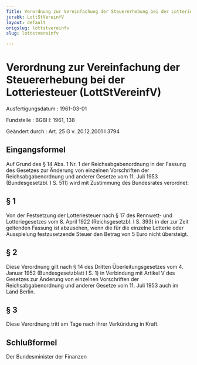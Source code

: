 ```yaml
---
Title: Verordnung zur Vereinfachung der Steuererhebung bei der Lotteriesteuer
jurabk: LottStVereinfV
layout: default
origslug: lottstvereinfv
slug: lottstvereinfv

---
```


# Verordnung zur Vereinfachung der Steuererhebung bei der Lotteriesteuer (LottStVereinfV)

Ausfertigungsdatum
:   1961-03-01

Fundstelle
:   BGBl I: 1961, 138

Geändert durch
:   Art. 25 G v. 20.12.2001 I 3794

## Eingangsformel

Auf Grund des § 14 Abs. 1 Nr. 1 der Reichsabgabenordnung in der
Fassung des Gesetzes zur Änderung von einzelnen Vorschriften der
Reichsabgabenordnung und anderer Gesetze vom 11. Juli 1953
(Bundesgesetzbl. I S. 511) wird mit Zustimmung des Bundesrates
verordnet:

## § 1

Von der Festsetzung der Lotteriesteuer nach § 17 des Rennwett- und
Lotteriegesetzes vom 8. April 1922 (Reichsgesetzbl. I S. 393) in der
zur Zeit geltenden Fassung ist abzusehen, wenn die für die einzelne
Lotterie oder Ausspielung festzusetzende Steuer den Betrag von 5 Euro
nicht übersteigt.

## § 2

Diese Verordnung gilt nach § 14 des Dritten Überleitungsgesetzes vom
4\. Januar 1952 (Bundesgesetzblatt I S. 1) in Verbindung mit Artikel V
des Gesetzes zur Änderung von einzelnen Vorschriften der
Reichsabgabenordnung und anderer Gesetze vom 11. Juli 1953 auch im
Land Berlin.

## § 3

Diese Verordnung tritt am Tage nach ihrer Verkündung in Kraft.

## Schlußformel

Der Bundesminister der Finanzen

